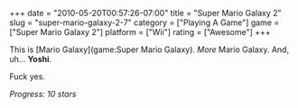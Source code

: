 +++
date = "2010-05-20T00:57:26-07:00"
title = "Super Mario Galaxy 2"
slug = "super-mario-galaxy-2-7"
category = ["Playing A Game"]
game = ["Super Mario Galaxy 2"]
platform = ["Wii"]
rating = ["Awesome"]
+++

This is [Mario Galaxy](game:Super Mario Galaxy).  <i>More</i> Mario Galaxy.  And, uh... <b>Yoshi</b>.

Fuck yes.

<i>Progress: 10 stars</i>